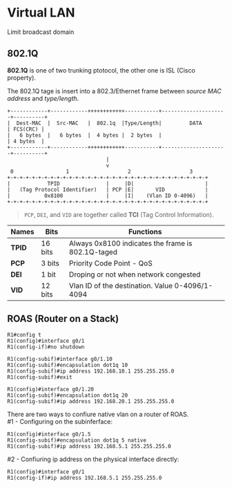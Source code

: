 # Virtual LAN
Limit broadcast domain

## 802.1Q
**802.1Q** is one of two trunking ptotocol, the other one is ISL (Cisco property).

The 802.1Q tage is insert into a 802.3/Ethernet frame between _source MAC address_ and _type/length_.
```
+------------+------------++++++++++++-----------+---------------------+----------+
|  Dest-MAC  |  Src-MAC   |  802.1q  |Type/Length|         DATA        | FCS(CRC) |
|   6 bytes  |   6 bytes  |  4 bytes |  2 bytes  |                     | 4 bytes  |  
+------------+------------++++++++++++-----------+---------------------+----------+ 
                                |
                                v
 0                 1                   2                   3
+-+-+-+-+-+-+-+-+-+-+-+-+-+-+-+-+-+-+-+-+-+-+-+-+-+-+-+-+-+-+-+-+
|            TPID               |     |D|                       |
|   (Tag Protocol Identifier)   | PCP |E|       VID             |
|           0x8100              |     |I|    (Vlan ID 0-4096)   |
+-+-+-+-+-+-+-+-+-+-+-+-+-+-+-+-+-+-+-+-+-+-+-+-+-+-+-+-+-+-+-+-+
```
 > `PCP`, `DEI`, and `VID` are together called **TCI** (Tag Control Information).  

Names   | Bits    | Functions |
--------|---------|-----------|
**TPID**| 16 bits | Always 0x8100 indicates the frame is 802.1Q-taged |
**PCP** | 3 bits  | Priority Code Point - QoS |
**DEI** | 1 bit   | Droping or not when network congested |
**VID** | 12 bits | Vlan ID of the destination. Value 0-4096/1-4094 |

## ROAS (Router on a Stack)
```
R1#config t
R1(config)#interface g0/1
R1(config-if)#no shutdown

R1(config-subif)#interface g0/1.10
R1(config-subif)#encapsulation dot1q 10
R1(config-subif)#ip address 192.168.10.1 255.255.255.0
R1(config-subif)#exit

R1(config)#interface g0/1.20
R1(config-subif)#encapsulation dot1q 20
R1(config-subif)#ip address 192.168.20.1 255.255.255.0
```
There are two ways to confiure native vlan on a router of ROAS.  
#1 - Configuring on the subinferface:
```
R1(config)#interface g0/1.5
R1(config-subif)#encapsulation dot1q 5 native
R1(config-subif)#ip address 192.168.5.1 255.255.255.0
```
#2 - Confiuring ip address on the physical interface directly:
```
R1(config)#interface g0/1
R1(config-if)#ip address 192.168.5.1 255.255.255.0
```
